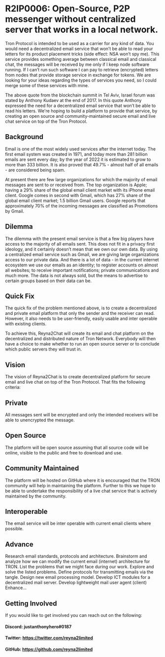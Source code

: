 # R2IP0006: Open-Source, P2P messenger without centralized server that works in a local network.

Tron Protocol is intended to be used as a carrier for any kind of data. You would need a decentralized email service that won’t be able to read your letters for its product placement tricks (side effect: NSA won’t spy me). This service provides something average between classical email and classical chat, the messages will be received by me only if I keep node software running. If I can’t run such software I can pay to retrieve (encrypted) letters from nodes that provide storage service in exchange for tokens. We are looking for your ideas regarding the types of services you need, so I could merge some of these services with mine.

The above quote from the blockchain summit in Tel Aviv, Israel forum was stated by Anthony Kudaev at the end of 2017. In this quote Anthony expressed the need for a decentralized email service that won’t be able to read his letters. We're hoping to build a platform to provide that service, by creating an open source and community-maintained secure email and live chat service on top of the Tron Protocol.

## Background

Email is one of the most widely used services after the internet today. The first email system was created in 1971, and today more than 281 billion emails are sent every day; by the year of 2022 it is estimated to grow to more than 333 billion. It is also proved that 49.7% - almost half of all emails - are considered being spam.

At present there are few large organizations for which the majority of email messages are sent to or received from. The top organization is Apple; having a 29% share of the global email client market with its iPhone email client. Google comes in second with Gmail, which has 27% share of the global email client market; 1.5 billion Gmail users. Google reports that approximately 70% of the incoming messages are classified as Promotions by Gmail.

## Dilemma

The dilemma with the present email service is that a few big players have access to the majority of all emails sent. This does not fit in a privacy first ideology, and it certainly doesn’t mean that we own our own data. By using a centralized email service such as Gmail, we are giving large organizations access to our private data. And there is a lot of data - in the current internet ecosystem we use our emails as an identity; to register accounts on almost all websites; to receive important notifications; private communications and much more. The data is not always sold, but the means to advertise to certain groups based on their data can be.

## Quick Fix

The quick fix of the problem mentioned above, is to create a decentralized and private email platform that only the sender and the receiver can read. However, it also needs to be user-friendly, easily usable and inter operable with existing clients.

To achieve this, Reyna2Chat will create its email and chat platform on the decentralized and distributed nature of Tron Network. Everybody will then have a choice to make whether to run an open source server or to conclude which public servers they will trust in.

## Vision

The vision of Reyna2Chat is to create decentralized platform for secure email and live chat on top of the Tron Protocol. That fits the following criteria:

## Private

All messages sent will be encrypted and only the intended receivers will be able to unencrypted the message.

## Open Source

The platform will be open source assuming that all source code will be online, visible to the public and free to download and use.

## Community Maintained

The platform will be hosted on GitHub where it is encouraged that the TRON community will help in maintaining the platform. Further to this we hope to be able to undertake the responsibility of a live chat service that is actively maintained by the community.

## Interoperable

The email service will be inter operable with current email clients where possible.

## Advance

Research email standards, protocols and architecture.
Brainstorm and analyze how we can modify the current email (internet) architecture for TRON.
List the problems that we might face during our work.
Explore and solve the listed problems.
Define protocols for transmitting emails via the tangle.
Design new email processing model.
Develop ICT modules for a decentralized mail server.
Develop lightweight mail user agent (client)
Enhance...

## Getting Involved

If you would like to get involved you can reach out on the following:

#### Discord: justanthonyhero#0187
#### Twitter: https://twitter.com/reyna2limited
#### GitHub: https://github.com/reyna2limited

